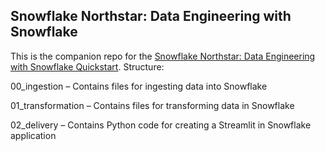 ## Snowflake Northstar: Data Engineering with Snowflake

This is the companion repo for the [Snowflake Northstar: Data Engineering with Snowflake Quickstart](https://quickstarts.snowflake.com/guide/snowflake-northstar-data-engineering). Structure:

00_ingestion – Contains files for ingesting data into Snowflake

01_transformation – Contains files for transforming data in Snowflake

02_delivery – Contains Python code for creating a Streamlit in Snowflake application

